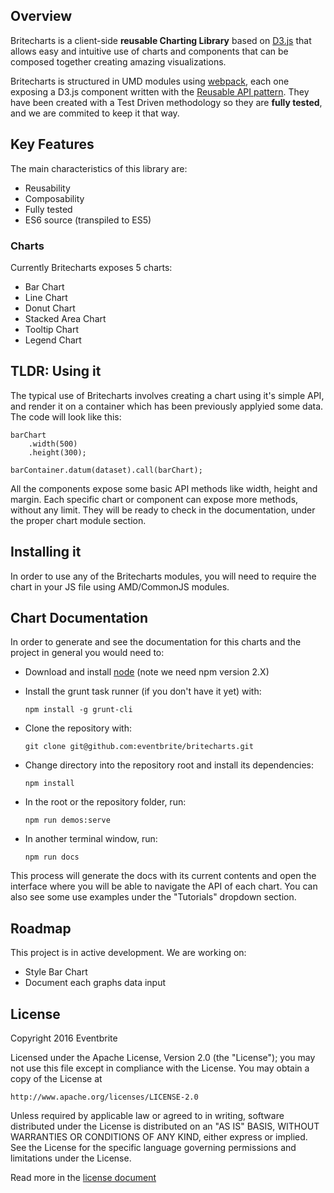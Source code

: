 
## Overview

Britecharts is a client-side **reusable Charting Library** based on [D3.js](http://d3js.org/) that allows easy and intuitive use of charts and components that can be composed together creating amazing visualizations.

Britecharts is structured in UMD modules using [webpack](https://webpack.github.io/), each one exposing a D3.js component written with the [Reusable API pattern](http://bost.ocks.org/mike/chart/). They have been created with a Test Driven methodology so they are **fully tested**, and we are commited to keep it that way.

## Key Features

The main characteristics of this library are:

- Reusability
- Composability
- Fully tested
- ES6 source (transpiled to ES5)

### Charts

Currently Britecharts exposes 5 charts:

 - Bar Chart
 - Line Chart
 - Donut Chart
 - Stacked Area Chart
 - Tooltip Chart
 - Legend Chart

## TLDR: Using it

The typical use of Britecharts involves creating a chart using it's simple API, and render it on a container which has been previously applyied some data. The code will look like this:

    barChart
        .width(500)
        .height(300);

    barContainer.datum(dataset).call(barChart);

All the components expose some basic API methods like width, height and margin. Each specific chart or component can expose more methods, without any limit. They will be ready to check in the documentation, under the proper chart module section.

## Installing it

In order to use any of the Britecharts modules, you will need to require the chart in your JS file using AMD/CommonJS modules.


## Chart Documentation

In order to generate and see the documentation for this charts and the project in general you would need to:

 + Download and install [node](https://nodejs.org/en/download/) (note we need npm version 2.X)
 + Install the grunt task runner (if you don't have it yet) with:

    `npm install -g grunt-cli`

 + Clone the repository with:

    `git clone git@github.com:eventbrite/britecharts.git`

 + Change directory into the repository root and install its dependencies:

    `npm install`

 + In the root or the repository folder, run:

    `npm run demos:serve`

 + In another terminal window, run:

    `npm run docs`


This process will generate the docs with its current contents and open the interface where you will be able to navigate the API of each chart. You can also see some use examples under the "Tutorials" dropdown section.


## Roadmap
This project is in active development. We are working on:

- Style Bar Chart
- Document each graphs data input


## License

Copyright 2016 Eventbrite

Licensed under the Apache License, Version 2.0 (the "License");
you may not use this file except in compliance with the License.
You may obtain a copy of the License at

    http://www.apache.org/licenses/LICENSE-2.0

Unless required by applicable law or agreed to in writing, software
distributed under the License is distributed on an "AS IS" BASIS,
WITHOUT WARRANTIES OR CONDITIONS OF ANY KIND, either express or implied.
See the License for the specific language governing permissions and
limitations under the License.

Read more in the [license document](../LICENSE.md)
